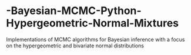 # -Bayesian-MCMC-Python-Hypergeometric-Normal-Mixtures
Implementations of MCMC algorithms for Bayesian inference with a focus on the hypergeometric and bivariate normal distributions
